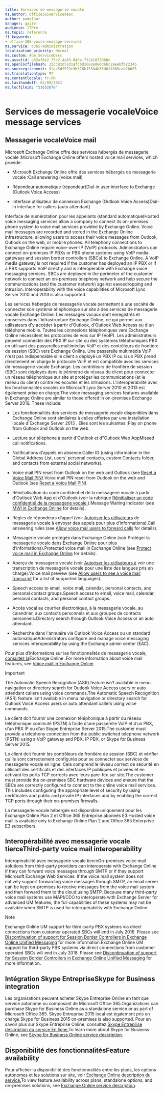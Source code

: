 ```yaml
---
title: Services de messagerie vocale
ms.author: office365servicedesc
author: pamelaar
manager: gailw
audience: ITPro
ms.topic: reference
f1_keywords:
- office-365-voice-message-services
ms.service: o365-administration
localization_priority: Normal
ms.custom: Adm_ServiceDesc
ms.assetid: a02af6e2-75c2-4e83-843e-77241072068e
ms.openlocfilehash: 23cc82d51d1afcbd2662e86dd6bc2aeebfb22346
ms.sourcegitcommit: 9fac5d9579e3b370b15384b36d0f1805cab20065
ms.translationtype: MT
ms.contentlocale: fr-FR
ms.lasthandoff: 04/09/2021
ms.locfileid: "51652678"
---
```

# <a name="voice-message-services"></a><span data-ttu-id="f3257-102">Services de messagerie vocale</span><span class="sxs-lookup"><span data-stu-id="f3257-102">Voice message services</span></span>

## <a name="voice-mail"></a><span data-ttu-id="f3257-103">Messagerie vocale</span><span class="sxs-lookup"><span data-stu-id="f3257-103">Voice mail</span></span>

<span data-ttu-id="f3257-104">Microsoft Exchange Online offre des services hébergés de messagerie vocale :</span><span class="sxs-lookup"><span data-stu-id="f3257-104">Microsoft Exchange Online offers hosted voice mail services, which provide:</span></span>
  
- <span data-ttu-id="f3257-105">Microsoft Exchange Online offre des services hébergés de messagerie vocale :</span><span class="sxs-lookup"><span data-stu-id="f3257-105">Call answering (voice mail)</span></span>
    
- <span data-ttu-id="f3257-106">Répondeur automatique (répondeur)</span><span class="sxs-lookup"><span data-stu-id="f3257-106">Dial-in user interface to Exchange (Outlook Voice Access)</span></span>
    
- <span data-ttu-id="f3257-107">Interface utilisateur de connexion Exchange (Outlook Voice Access)</span><span class="sxs-lookup"><span data-stu-id="f3257-107">Dial-in interface for callers (auto attendant)</span></span>
    
<span data-ttu-id="f3257-p101">Interface de numérotation pour les appelants (standard automatique)</span><span class="sxs-lookup"><span data-stu-id="f3257-p101">Hosted voice messaging services allow a company to connect its on-premises phone system to voice mail services provided by Exchange Online. Voice mail messages are recorded and stored in the Exchange Online infrastructure, allowing users to access their voice messages from Outlook, Outlook on the web, or mobile phones. All telephony connections to Exchange Online require voice-over-IP (VoIP) protocols. Administrators can connect on-premises IP PBXs or PBX phone systems using VoIP media gateways and session border controllers (SBCs) to Exchange Online. A VoIP media gateway is not required if the customer has deployed an IP PBX or if a PBX supports VoIP directly and is interoperable with Exchange voice messaging services. SBCs are deployed in the perimeter of the customer network to connect an on-premises telephony network and help secure the communications (and the customer network) against eavesdropping and intrusion. Interoperability with the voice capabilities of Microsoft Lync Server 2010 and 2013 is also supported.</span></span>
  
<span data-ttu-id="f3257-p102">Les services hébergés de messagerie vocale permettent à une société de connecter son système téléphonique sur site à des services de messagerie vocale Exchange Online. Les messages vocaux sont enregistrés et conservés dans l'infrastructure Exchange Online, ce qui permet aux utilisateurs d'y accéder à partir d'Outlook, d'Outlook Web Access ou d'un téléphone mobile. Toutes les connexions téléphoniques vers Exchange Online nécessitent les protocoles de voix sur IP (VoIP). Les administrateurs peuvent connecter des PBX IP sur site ou des systèmes téléphoniques PBX en utilisant des passerelles multimédias VoIP et des contrôleurs de frontière de session (SBC) vers Exchange Online. Une passerelle multimédia VoIP n'est pas indispensable si le client a déployé un PBX IP ou si un PBX prend directement en charge le protocole VoIP et est compatible avec les services de messagerie vocale Exchange. Les contrôleurs de frontière de session (SBC) sont déployés dans le périmètre du réseau du client pour connecter un réseau téléphonique sur site et protéger les communications (et le réseau du client) contre les écoutes et les intrusions. L'interopérabilité avec les fonctionnalités vocales de Microsoft Lync Server 2010 et 2013 est également prise en charge.</span><span class="sxs-lookup"><span data-stu-id="f3257-p102">The voice messaging services features available in Exchange Online are similar to those offered in on-premises Exchange Server 2016. These include:</span></span>
  
- <span data-ttu-id="f3257-117">Les fonctionnalités des services de messagerie vocale disponibles dans Exchange Online sont similaires à celles offertes par une installation locale d'Exchange Server 2013 . Elles sont les suivantes :</span><span class="sxs-lookup"><span data-stu-id="f3257-117">Play on phone from Outlook and Outlook on the web.</span></span>
    
- <span data-ttu-id="f3257-118">Lecture sur téléphone à partir d'Outlook et d"Outlook Web App</span><span class="sxs-lookup"><span data-stu-id="f3257-118">Missed call notifications.</span></span>
    
- <span data-ttu-id="f3257-119">Notifications d'appels en absence.</span><span class="sxs-lookup"><span data-stu-id="f3257-119">Caller ID (using information in the Global Address List, users' personal contacts, custom Contacts folder, and contacts from external social networks).</span></span>
    
- <span data-ttu-id="f3257-120">Voice mail PIN reset from Outlook on the web and Outlook (see [Reset a Voice Mail PIN](/exchange/voice-mail-unified-messaging/set-outlook-voice-access-pin-security/reset-a-voice-mail-pin)).</span><span class="sxs-lookup"><span data-stu-id="f3257-120">Voice mail PIN reset from Outlook on the web and Outlook (see [Reset a Voice Mail PIN](/exchange/voice-mail-unified-messaging/set-outlook-voice-access-pin-security/reset-a-voice-mail-pin)).</span></span>
    
- <span data-ttu-id="f3257-121">Réinitialisation du code confidentiel de la messagerie vocale à partir d'Outlook Web App et d'Outlook (voir la rubrique [Réinitialiser un code confidentiel de la messagerie vocale ](/exchange/voice-mail-unified-messaging/set-up-client-voice-mail-features/mwi-in-exchange-online)).</span><span class="sxs-lookup"><span data-stu-id="f3257-121">Message Waiting Indicator (see [MWI in Exchange Online](/exchange/voice-mail-unified-messaging/set-up-client-voice-mail-features/mwi-in-exchange-online) for details).</span></span> 
    
- <span data-ttu-id="f3257-122">Règles de répondeurs d’appel (voir [Autoriser les utilisateurs](/exchange/voice-mail-unified-messaging/set-up-client-voice-mail-features/allow-voice-mail-users-to-forward-calls) de messagerie vocale à envoyer des appels pour plus d’informations).</span><span class="sxs-lookup"><span data-stu-id="f3257-122">Call answering rules (see [Allow voice mail users to forward calls](/exchange/voice-mail-unified-messaging/set-up-client-voice-mail-features/allow-voice-mail-users-to-forward-calls) for details).</span></span>
    
- <span data-ttu-id="f3257-123">Messagerie vocale protégée dans Exchange Online (voir Protéger la messagerie vocale [dans Exchange Online](/exchange/voice-mail-unified-messaging/set-up-client-voice-mail-features/protect-voice-mail) pour plus d’informations).</span><span class="sxs-lookup"><span data-stu-id="f3257-123">Protected voice mail in Exchange Online (see [Protect voice mail in Exchange Online](/exchange/voice-mail-unified-messaging/set-up-client-voice-mail-features/protect-voice-mail) for details).</span></span>
    
- <span data-ttu-id="f3257-124">Aperçu de messagerie vocale (voir [Autoriser les utilisateurs à](/exchange/voice-mail-unified-messaging/set-up-client-voice-mail-features/allow-users-to-see-a-voice-mail-transcript) voir une transcription de messagerie vocale pour une liste des langues pris en charge).</span><span class="sxs-lookup"><span data-stu-id="f3257-124">Voice mail preview (see [Allow users to see a voice mail transcript](/exchange/voice-mail-unified-messaging/set-up-client-voice-mail-features/allow-users-to-see-a-voice-mail-transcript) for a list of supported languages).</span></span>
    
- <span data-ttu-id="f3257-125">Speech access to email, voice mail, calendar, personal contacts, and personal contact groups.</span><span class="sxs-lookup"><span data-stu-id="f3257-125">Speech access to email, voice mail, calendar, personal contacts, and personal contact groups.</span></span>
    
- <span data-ttu-id="f3257-126">Accès vocal au courrier électronique, à la messagerie vocale, au calendrier, aux contacts personnels et aux groupes de contacts personnels.</span><span class="sxs-lookup"><span data-stu-id="f3257-126">Directory search through Outlook Voice Access or an auto attendant.</span></span>
    
- <span data-ttu-id="f3257-127">Recherche dans l'annuaire via Outlook Voice Access ou un standard automatique</span><span class="sxs-lookup"><span data-stu-id="f3257-127">Administrators configure and manage voice messaging services interoperability by using the Exchange admin center (EAC).</span></span>
    
<span data-ttu-id="f3257-128">Pour plus d’informations sur les fonctionnalités de messagerie vocale, [consultez la](/exchange/voice-mail-unified-messaging/voice-mail-unified-messaging)Exchange Online .</span><span class="sxs-lookup"><span data-stu-id="f3257-128">For more information about voice mail features, see [Voice mail in Exchange Online](/exchange/voice-mail-unified-messaging/voice-mail-unified-messaging).</span></span>
  
> [!IMPORTANT]
> <span data-ttu-id="f3257-129">The Automatic Speech Recognition (ASR) feature isn't available in menu navigation or directory search for Outlook Voice Access users or auto attendant callers using voice commands.</span><span class="sxs-lookup"><span data-stu-id="f3257-129">The Automatic Speech Recognition (ASR) feature isn't available in menu navigation or directory search for Outlook Voice Access users or auto attendant callers using voice commands.</span></span> 
>
> <span data-ttu-id="f3257-130">Le client doit fournir une connexion téléphonique à partir du réseau téléphonique commuté (PSTN) à l’aide d’une passerelle VoIP et d’un PBX, d’un PBX IP ou d’un Skype Entreprise Server 2015.</span><span class="sxs-lookup"><span data-stu-id="f3257-130">The customer must provide a telephony connection from the public switched telephone network (PSTN) using a VoIP gateway and PBX, IP PBX, or Skype for Business Server 2015.</span></span> 
>
> <span data-ttu-id="f3257-p103">Le client doit fournir les contrôleurs de frontière de session (SBC) et vérifier qu'ils sont correctement configurés pour se connecter aux services de messagerie vocale en ligne. Cela comprend le niveau correct de sécurité en utilisant des certificats et des interfaces IP publiques et privées et en activant les ports TCP corrects avec leurs pare-feu sur site.</span><span class="sxs-lookup"><span data-stu-id="f3257-p103">The customer must provide the on-premises SBC hardware devices and ensure that the SBCs are correctly configured to connect to the online voice mail services. This includes configuring the appropriate level of security by using certificates and public and private IP interfaces and by enabling the correct TCP ports through their on-premises firewalls.</span></span> 
>
> <span data-ttu-id="f3257-133">La messagerie vocale hébergée est disponible uniquement pour les Exchange Online Plan 2 et Office 365 Entreprise abonnés E3.</span><span class="sxs-lookup"><span data-stu-id="f3257-133">Hosted voice mail is available only to Exchange Online Plan 2 and Office 365 Enterprise E3 subscribers.</span></span> 
  
## <a name="third-party-voice-mail-interoperability"></a><span data-ttu-id="f3257-134">Interopérabilité avec messagerie vocale tierce</span><span class="sxs-lookup"><span data-stu-id="f3257-134">Third-party voice mail interoperability</span></span>

<span data-ttu-id="f3257-p104">Interopérabilité avec messagerie vocale tierce</span><span class="sxs-lookup"><span data-stu-id="f3257-p104">On-premises voice mail solutions from third-party providers can interoperate with Exchange Online if they can forward voice messages through SMTP or if they support Microsoft Exchange Web Services. If the voice mail system does not natively support forwarding voice messages through SMTP, an email server can be kept on-premises to receive messages from the voice mail system and then forward them to the cloud using SMTP. Because many third-party voice mail systems use MAPI/CDO to interoperate with Exchange Server for advanced UM features, the full capabilities of these systems may not be available when SMTP is used for interoperability with Exchange Online.</span></span>
  
> [!NOTE]
> <span data-ttu-id="f3257-p105">Exchange Online UM support for third-party PBX systems via direct connections from customer operated SBCs will end in July 2018. Please see [Discontinuation of support for Session Border Controllers in Exchange Online Unified Messaging](https://techcommunity.microsoft.com/t5/Exchange-Team-Blog/Discontinuation-of-support-for-Session-Border-Controllers-in/ba-p/607117) for more information.</span><span class="sxs-lookup"><span data-stu-id="f3257-p105">Exchange Online UM support for third-party PBX systems via direct connections from customer operated SBCs will end in July 2018. Please see [Discontinuation of support for Session Border Controllers in Exchange Online Unified Messaging](https://techcommunity.microsoft.com/t5/Exchange-Team-Blog/Discontinuation-of-support-for-Session-Border-Controllers-in/ba-p/607117) for more information.</span></span> 
  
## <a name="skype-for-business-integration"></a><span data-ttu-id="f3257-140">Intégration Skype Entreprise</span><span class="sxs-lookup"><span data-stu-id="f3257-140">Skype for Business integration</span></span>

<span data-ttu-id="f3257-141">Les organisations peuvent acheter Skype Entreprise Online en tant que service autonome ou composant de Microsoft Office 365.</span><span class="sxs-lookup"><span data-stu-id="f3257-141">Organizations can purchase Skype for Business Online as a standalone service or as part of Microsoft Office 365.</span></span> <span data-ttu-id="f3257-142">Skype Entreprise 2015 local est également pris en charge.</span><span class="sxs-lookup"><span data-stu-id="f3257-142">Skype for Business 2015 on-premises is also supported.</span></span> <span data-ttu-id="f3257-143">Pour en savoir plus sur Skype Entreprise Online, consultez [Skype Entreprise description du service En ligne.](../skype-for-business-online-service-description/skype-for-business-online-service-description.md)</span><span class="sxs-lookup"><span data-stu-id="f3257-143">To learn more about Skype for Business Online, see [Skype for Business Online service description](../skype-for-business-online-service-description/skype-for-business-online-service-description.md).</span></span>
  
## <a name="feature-availability"></a><span data-ttu-id="f3257-144">Disponibilité des fonctionnalités</span><span class="sxs-lookup"><span data-stu-id="f3257-144">Feature availability</span></span>

<span data-ttu-id="f3257-145">Pour afficher la disponibilité des fonctionnalités entre les plans, les options autonomes et les solutions sur site, voir [Exchange Online description du service.](exchange-online-service-description.md)</span><span class="sxs-lookup"><span data-stu-id="f3257-145">To view feature availability across plans, standalone options, and on-premises solutions, see [Exchange Online service description](exchange-online-service-description.md).</span></span>
